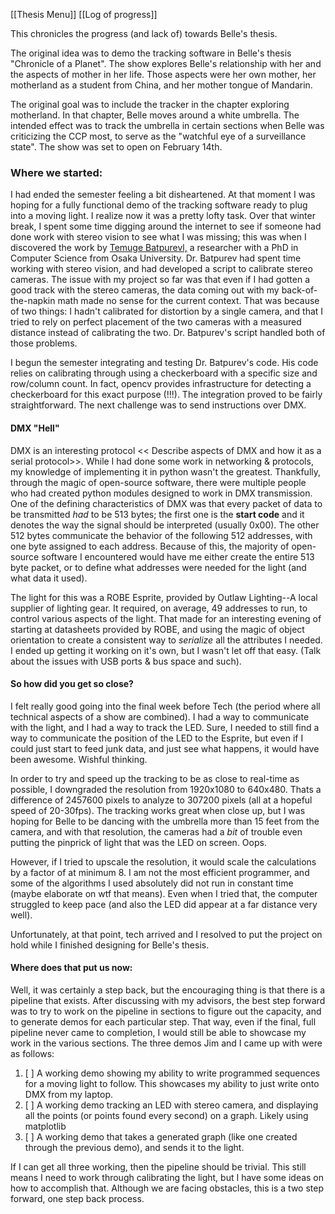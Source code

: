 [[Thesis Menu]]
[[Log of progress]]

This chronicles the progress (and lack of) towards Belle's thesis.

The original idea was to demo the tracking software in Belle's thesis  "Chronicle of a Planet". The show explores Belle's relationship with her and the aspects of mother in her life. Those aspects were her own mother, her motherland as a student from China, and her mother tongue of Mandarin.

The original goal was to include the tracker in the chapter exploring motherland. In that chapter, Belle moves around a white umbrella. The intended effect was to track the umbrella in certain sections when Belle was criticizing the CCP most, to serve as the "watchful eye of a surveillance state". The show was set to open on February 14th.

### Where we started:

I had ended the semester feeling a bit disheartened. At that moment I was hoping for a fully functional demo of the tracking software ready to plug into a moving light. I realize now it was a pretty lofty task. Over that winter break, I spent some time digging around the internet to see if someone had done work with stereo vision to see what I was missing; this was when I discovered the work by [Temuge Batpurevl,](https://temugeb.github.io/opencv/python/2021/02/02/stereo-camera-calibration-and-triangulation.html) a researcher with a PhD in Computer Science from Osaka University. Dr. Batpurev had spent time working with stereo vision, and had developed a script to calibrate stereo cameras. The issue with my project so far was that even if I had gotten a good track with the stereo cameras, the data coming out with my back-of-the-napkin math made no sense for the current context. That was because of two things: I hadn't calibrated for distortion by a single camera, and that I tried to rely on perfect placement of the two cameras with a measured distance instead of calibrating the two. Dr. Batpurev's script handled both of those problems.

I begun the semester integrating and testing Dr. Batpurev's code. His code relies on calibrating through using a checkerboard with a specific size and row/column count. In fact, opencv provides infrastructure for detecting a checkerboard for this exact purpose (!!!). The integration proved to be fairly straightforward. The next challenge was to send instructions over DMX.

#### DMX "Hell"

DMX is an interesting protocol << Describe aspects of DMX and how it as a serial protocol>>. While I had done some work in networking & protocols, my knowledge of implementing it in python wasn't the greatest. Thankfully, through the magic of open-source software, there were multiple people who had created python modules designed to work in DMX transmission. One of the defining characteristics of DMX was that every packet of data to be transmitted *had* to be 513 bytes; the first one is the **start code** and it denotes the way the signal should be interpreted (usually 0x00). The other 512 bytes communicate the behavior of the following 512 addresses, with one byte assigned to each address. Because of this, the majority of open-source software I encountered would have me either create the entire 513 byte packet, or to define what addresses were needed for the light (and what data it used).

The light for this was a ROBE Esprite, provided by Outlaw Lighting--A local supplier of lighting gear. It required, on average, 49 addresses to run, to control various aspects of the light. That made for an interesting evening of starting at datasheets provided by ROBE, and using the magic of object orientation to create a consistent way to *serialize* all the attributes I needed. I ended up getting it working on it's own, but I wasn't let off that easy. (Talk about the issues with USB ports & bus space and such).

#### So how did you get so close?

I felt really good going into the final week before Tech (the period where all technical aspects of a show are combined). I had a way to communicate with the light, and I had a way to track the LED. Sure, I needed to still find a way to communicate the position of the LED to the Esprite, but even if I could just start to feed junk data, and just see what happens, it would have been awesome. Wishful thinking.

In order to try and speed up the tracking to be as close to real-time as possible, I downgraded the resolution from 1920x1080 to 640x480. Thats a difference of 2457600 pixels to analyze to 307200 pixels (all at a hopeful speed of 20-30fps). The tracking works great when close up, but I was hoping for Belle to be dancing with the umbrella more than 15 feet from the camera, and with that resolution, the cameras had a *bit* of trouble even putting the pinprick of light that was the LED on screen. Oops.

However, if I tried to upscale the resolution, it would scale the calculations by a factor of at minimum 8. I am not the most efficient programmer, and some of the algorithms I used absolutely did not run in constant time (maybe elaborate on wtf that means). Even when I tried that, the computer struggled to keep pace (and also the LED did appear at a far distance very well).

Unfortunately, at that point, tech arrived and I resolved to put the project on hold while I finished designing for Belle's thesis.

#### Where does that put us now:

Well, it was certainly a step back, but the encouraging thing is that there is a pipeline that exists. After discussing with my advisors, the best step forward was to try to work on the pipeline in sections to figure out the capacity, and to generate demos for each particular step. That way, even if the final, full pipeline never came to completion, I would still be able to showcase my work in the various sections. The three demos Jim and I came up with were as follows:

1. [ ] A working demo showing my ability to write programmed sequences for a moving light to follow. This showcases my ability to just write onto DMX from my laptop.
2. [ ] A working demo tracking an LED with stereo camera, and displaying all the points (or points found every second) on a graph. Likely using matplotlib
3. [ ] A working demo that takes a generated graph (like one created through the previous demo), and sends it to the light.

If I can get all three working, then the pipeline should be trivial. This still means I need to work through calibrating the light, but I have some ideas on how to accomplish that. Although we are facing obstacles, this is a two step forward, one step back process.

